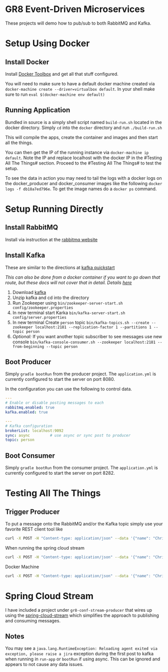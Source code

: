 GR8 Event-Driven Microservices
=======

These projects will demo how to pub/sub to both RabbitMQ and Kafka.

Setup Using Docker
=====

Install Docker
-----
Install [Docker Toolbox](https://docs.docker.com/mac/step_one/) and get all that stuff configured.

You will need to make sure to have a default docker machine created via `docker-machine create --driver=virtualbox default`.  In your shell make sure to run `eval $(docker-machine env default)`

Running Application
----
Bundled in source is a simply shell script named `build-run.sh` located in the docker directory.  Simply `cd` into the `docker` directory and run `./build-run.sh`

This will compile the apps, create the container and images and then start all the things.

You can then get the IP of the running instance via `docker-machine ip default`.  Note the IP and replace localhost with the docker IP in the #Testing All The Things# section.  Proceed to the #Testing All The Things# to test the setup. 

To see the data in action you may need to tail the logs with a docker logs on the docker_producer and docker_consumer images like the following `docker logs -f db18a7ed796e`.  To get the image names do a `docker ps` command.

Setup Running Directly
=====

Install RabbitMQ
---
Install via instruction at the [rabbitmq website](https://www.rabbitmq.com/install-standalone-mac.html)

Install Kafka
---
These are similar to the directions at [kafka quickstart](http://kafka.apache.org/documentation.html#quickstart)

_This can also be done from a docker container if you want to go down that route, but these docs will not cover that in detail. Details [here](https://github.com/wurstmeister/kafka-docker)_

1. Download [kafka](https://www.apache.org/dyn/closer.cgi?path=/kafka/0.9.0.0/kafka_2.11-0.9.0.0.tgz)
2. Unzip kafka and cd into the directory
3. Run Zookeeper using `bin/zookeeper-server-start.sh config/zookeeper.properties`
4. In new terminal start Karka `bin/kafka-server-start.sh config/server.properties`
5. In new terminal Create `person` topic `bin/kafka-topics.sh --create --zookeeper localhost:2181 --replication-factor 1 --partitions 1 --topic person`
6. _Optional:_ If you want another topic subscriber to see messages use new console `bin/kafka-console-consumer.sh --zookeeper localhost:2181 --from-beginning --topic person`

Boot Producer
----
Simply `gradle bootRun` from the producer project.   The `application.yml` is currently configured to start the server on port 8080.

In the configuration you can use the following to control data.

``` yaml
---
# Enable or disable posting messages to each
rabbitmq.enabled: true
kafka.enabled: true

---
# Kafka configuration
brokerList: localhost:9092
sync: async         # use async or sync post to producer
topic: person
```

Boot Consumer
---
Simply `gradle bootRun` from the consumer project.  The `application.yml` is currently configured to start the server on port 8282.



Testing All The Things
======

Trigger Producer
---
To put a message onto the RabbitMQ and/or the Kafka topic simply use your favorite REST client tool like

```bash
curl -X POST -H "Content-type: application/json" --data '{"name": "Christian"}' http://localhost:8080/person
```

When running the spring cloud stream 

```bash
curl -X POST -H "Content-type: application/json" --data '{"name": "Christian"}' http://localhost:8484/person
```

Docker Machine
```bash
curl -X POST -H "Content-type: application/json" --data '{"name": "Christian"}' http://192.168.99.100:8080/person
```


Spring Cloud Stream
===
I have included a project under `gr8-conf-stream-producer` that wires up using the [spring-cloud-stream](https://cloud.spring.io/spring-cloud-stream/) which 
 simplifies the approach to publishing and consuming messages.

Notes
---
You may see a `java.lang.RuntimeException: Reloading agent exited via exception, please raise a jira` exception during the first post to kafka when running in `run-app` or `bootRun` if using async.  This can be ignored and appears to not cause any data issues.
